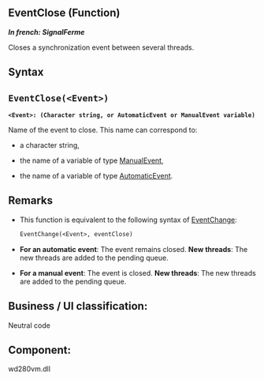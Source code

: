 


## EventClose (Function)

***In french: SignalFerme***



<a name="XUse"></a>
<a name="Use"></a>
<a name="description"></a>
Closes a synchronization event between several threads.


<a name="XSYNTAX"></a>

## Syntax
<a name="SYNTAX1"></a>

`EventClose(<Event>)`
---

**`<Event>: (Character string, or AutomaticEvent or ManualEvent variable)`**

Name of the event to close. This name can correspond to: 

- a character string, 

- the name of a variable of type [ManualEvent](../WDLang1/1000021275.md), 

- the name of a variable of type [AutomaticEvent](../WDLang1/1000021270.md). 






<a name="NOTE0"></a>
<a name="NOTE0_1"></a>

## Remarks


- This function is equivalent to the following syntax of [EventChange](../WDLang1/3077017.md): 
	
	```txt
	EventChange(<Event>, eventClose)
	```


- **For an automatic event**: The event remains closed. 
	**New threads**: The new threads are added to the pending queue.

- **For a manual event**: The event is closed. 
	**New threads**: The new threads are added to the pending queue.




<a name="XComponent"></a>

## Business / UI classification:
Neutral code
## Component:
wd280vm.dll
